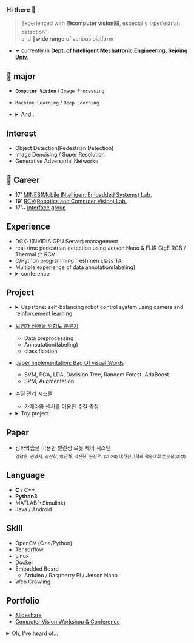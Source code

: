 ### Hi there 👋

> Experienced with 📷**computer vision**🖼, especially ✨pedestrian detection✨<br>and 🔭**wide range** of various platform

- ✒ currently in  [**Dept. of Intelligent Mechatronic Engineering, Sejoing Univ.**](http://imc.sejong.ac.kr/page/sub2_1)

## 🌱 major

- **`Computer Vision`** / `Image Processing`
- `Machine Learning` / `Deep Learning`

- <details><summary>And...</summary>
    <sub>Display, CS, DSP, ... etc.</sub>
</details>

## Interest
- Object Detection(Pedestrian Detection)
- Image Denoising / Super Resolution
- Generative Adversarial Networks

## 👯 Career
- 17' [MINES(Mobile INtelligent Embedded Systems) Lab.](http://home.sejong.ac.kr/~hyungkim/4.html)
- 19' [RCV(Robotics and Computer Vision) Lab.](https://www.rcv.sejong.ac.kr/)
- 17'~ [Interface group](http://interface.or.kr/)

## Experience

- DGX-1(NVIDIA GPU Server) management
- real-time pedestrian detection using Jetson Nano & FLIR GigE RGB / Thermal @ RCV
- C/Python programming freshmen class TA
- Multiple experience of data annotation(labeling)
- <details><summary>conference</summary>
  <sub>DEVIEW 2018/2019</sub><br>
  <sub>IPIU 2019</sub><br>
  <sub>KCCV 2019</sub><br>
  <sub>ICCV 2019</sub><br>
  <sub>PyCon 2019</sub><br>
  <sub>SOSCON 2019 / Bixby Developer Day 2019</sub><br>
  <sub>IPIU 2019</sub><br>
  <sub>NVIDIA AI Conference 2019 / DLI Workshop</sub><br>
  <sub>IPIU 2019</sub><br>
</details>


## Project
- <details><summary>Capstone: self-balancing robot control system using camera and reinforcement learning</summary>
  - MATLAB / Simulink: body modeling , RL reward design<br>
  - App: android backend / sensor data floating using graph<br>
  - Web: real-time no delay / socketio, flask, sensor data floating using googlechart api<br>
  - HW: Arduino, Raspberry pi, Jetson Nano<br>
  - communication: USB , bluetooth, ngrok<br>
  - System Integration<br>
</details>

- [보행자 장애물 위험도 분류기](https://github.com/nhk9680/SituationClassifier)
  - Data preprocessing
  - Annoatation(labeling)
  - classification

- [paper implementation: Bag Of visual Words](https://github.com/nhk9680/PatternRecognition)
  - SVM, PCA, LDA, Decision Tree, Random Forest, AdaBoost
  - SPM, Augmentation

- 수질 관리 시스템
  - 카메라와 센서를 이용한 수질 측정

- <details><summary>Toy project</summary>

  - Python Beautifulsoup / Selenium
  - Telegram API Alert

  - 중고나라 업자 필터링
    - keyword based logic
    - Telegram API

  - 수강신청 잔여석 알림
    - Telegram API
    
  - 온라인 수업 출석 조회
  
</details>

## Paper
- 강화학습을 이용한 밸런싱 로봇 제어 시스템<br><sub>김남훈, 권영서, 강산희, 엄단경, 박진현, 송진우. (2020) 대한전기학회 학술대회 논문집(예정)</sub>
<!-- 김민기, 장인권, 이승법. (2019). 다중무선전력전송시스템의 전송 효율 최대화를 위한 공진 최적화 방법론. 대한전기학회 학술대회 논문집, (),  1-2. -->

## Language
- **C** / C++
- **Python3**
- MATLAB(+Simulink)
- Java / Android

## Skill
- OpenCV (C++/Python)
- Tensorflow
- Linux
- Docker
- Embedded Board
  - Arduino / Raspberry Pi / Jetson Nano
- Web Crawling


## Portfolio
- [Slideshare](https://www.slideshare.net/NamhoonKim18)
- [Computer Vision Workshop & Conference](https://www.notion.so/nhk9680/Computer-Vision-ce8a87dd261941fbacc72c7510433cd6)
  
<details><summary>Oh, I've heard of... </summary>
  
- Tensorboard
- PyTorch
- Keras
- Caffe
- Scale-aware
- Sensor Fusion
- Encoder-Decoder
</details>  
  
<!-- - I’m looking to collaborate on ... 
- 🤔 I’m looking for help with ...
- 💬 Ask me about ...
- 📫 How to reach me: ...
- 😄 Pronouns: ...
- ⚡ Fun fact: ...
-->
